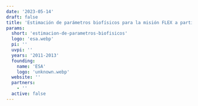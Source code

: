 ```yaml
---
date: '2023-05-14'
draft: false
title: 'Estimación de parámetros biofísicos para la misión FLEX a partir de Sentinel-3'
params:
  short: 'estimacion-de-parametros-biofisicos'
  logo: 'esa.webp'
  pi: ''
  uvpi: ''
  years: '2011-2013'
  founding: 
    name: 'ESA'
    logo: 'unknown.webp'
  website: ''
  partners:
    - ''
  active: false
---
```

